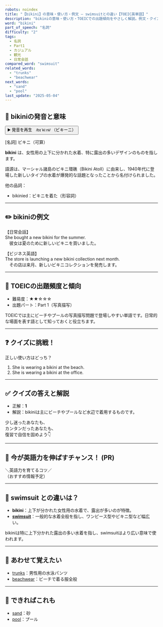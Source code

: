 ```yaml
---
robots: noindex
title: "【bikini】の意味・使い方・例文 ― swimsuitとの違い【TOEIC英単語】"
description: "bikiniの意味・使い方・TOEICでの出題傾向をやさしく解説。例文・クイズ付きでswimsuitとの違いもわかりやすく学べます。"
word: "bikini"
part_of_speech: "名詞"
difficulty: "2"
tags:
  - 名詞
  - Part1
  - カジュアル
  - 観光
  - 日常会話
compared_word: "swimsuit"
related_words:
  - "trunks"
  - "beachwear"
next_words:
  - "sand"
  - "pool"
last_update: "2025-05-04"
---
```


## 🔰 bikiniの発音と意味

<button class="play-audio" onclick="playTTS('bikini')">
  <span class="play-audio-main">
    ▶️ 発音を再生　/bɪˈkiːni/
  </span>
  <span class="play-audio-sub">
    （ビキーニ）
  </span>
</button>

[名詞] ビキニ（可算）

**bikini** は、女性用の上下に分かれた水着、特に露出の多いデザインのものを指します。

語源は、マーシャル諸島のビキニ環礁（Bikini Atoll）に由来し、1940年代に登場した新しいタイプの水着が爆発的な話題となったことから名付けられました。

他の品詞：  
- bikinied：ビキニを着た（形容詞）

---

## ✏️ bikiniの例文

【日常会話】  
She bought a new bikini for the summer.  
　彼女は夏のために新しいビキニを買いました。

【ビジネス英語】  
The store is launching a new bikini collection next month.  
　その店は来月、新しいビキニコレクションを発売します。

---

## 🎯 TOEICの出題頻度と傾向

- 難易度：★★☆☆☆
- 出題パート：Part 1（写真描写）

TOEICでは主にビーチやプールの写真描写問題で登場しやすい単語です。日常的な場面を表す語として知っておくと役立ちます。

---

## ❓ クイズに挑戦！

正しい使い方はどっち？

1. She is wearing a bikini at the beach.  
2. She is wearing a bikini at the office.

---

## ✅ クイズの答えと解説

- 正解：**1**
- 解説：bikiniは主にビーチやプールなど水辺で着用するものです。

少し迷ったあなたも、  
カンタンだったあなたも、  
復習で自信を固めよう👇️

---

## 🚀 今が英語力を伸ばすチャンス！ (PR)

<div class="info-center">
＼英語力を育てるコツ／<br>  
（おすすめ情報予定）
</div>

---

## 🤔  swimsuit との違いは？

- **bikini**：上下が分かれた女性用の水着で、露出が多いのが特徴。
- **[swimsuit](/word/swimsuit/)**：一般的な水着全般を指し、ワンピース型やビキニ型など幅広い。

bikiniは特に上下分かれた露出の多い水着を指し、swimsuitはより広い意味で使われます。

---

## 🧩 あわせて覚えたい

- [trunks](/word/trunks/)：男性用の水泳パンツ
- [beachwear](/word/beachwear/)：ビーチで着る服全般

---

## 📖 できればこれも

- [sand](/word/sand/)：砂
- [pool](/word/pool/)：プール

<!-- cvid: aid11_bid04 -->
